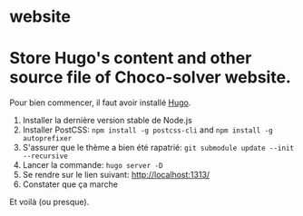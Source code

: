 # website
Store Hugo's content and other source file of Choco-solver website.
=======

Pour bien commencer, il faut avoir installé [Hugo](https://gohugo.io/).

1. Installer la dernière version stable de Node.js
2. Installer PostCSS: `npm install -g postcss-cli` and `npm install -g autoprefixer`
3. S'assurer que le thème a bien été rapatrié: `git submodule update --init --recursive`
4. Lancer la commande: `hugo server -D`
5. Se rendre sur le lien suivant: [http://localhost:1313/](http://localhost:1313/)
6. Constater que ça marche

Et voilà (ou presque). 
